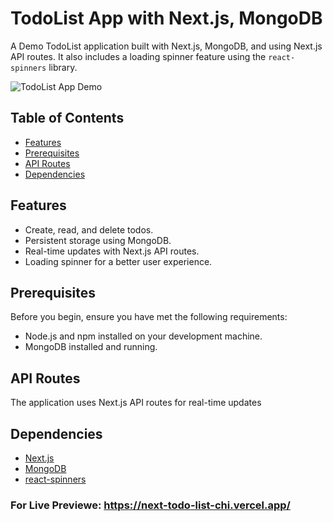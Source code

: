 # TodoList App with Next.js, MongoDB

A Demo TodoList application built with Next.js, MongoDB, and using Next.js API routes. It also includes a loading spinner feature using the `react-spinners` library.

![TodoList App Demo](demo.gif)

## Table of Contents

- [Features](#features)
- [Prerequisites](#prerequisites)
- [API Routes](#api-routes)
- [Dependencies](#dependencies)

## Features

- Create, read, and delete todos.
- Persistent storage using MongoDB.
- Real-time updates with Next.js API routes.
- Loading spinner for a better user experience.

## Prerequisites

Before you begin, ensure you have met the following requirements:

- Node.js and npm installed on your development machine.
- MongoDB installed and running.

## API Routes

The application uses Next.js API routes for real-time updates

## Dependencies

- [Next.js](https://nextjs.org/)
- [MongoDB](https://www.mongodb.com/)
- [react-spinners](https://www.npmjs.com/package/react-spinners)


### For Live Previewe: https://next-todo-list-chi.vercel.app/







